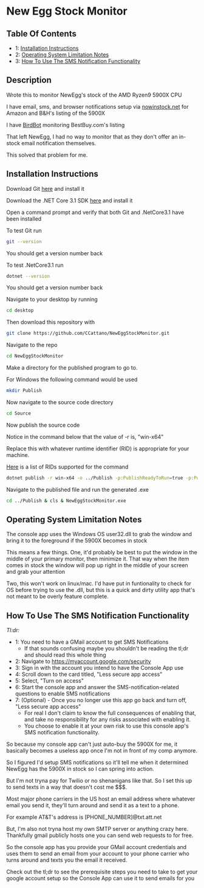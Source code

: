 # New Egg Stock Monitor

## Table Of Contents
- 1: [Installation Instructions](#Installation-Instructions)
- 2: [Operating System Limitation Notes](#Operating-System-Limitation-Notes)
- 3: [How To Use The SMS Notification Functionality](#How-To-Use-The-SMS-Notification-Functionality)

## Description

Wrote this to monitor NewEgg's stock of the AMD Ryzen9 5900X CPU

I have email, sms, and browser notifications setup via [nowinstock.net](https://www.nowinstock.net/) for Amazon and B&H's listing of the 5900X

I have [BirdBot](https://nateskicks13.gitbook.io/bird-bot/) monitoring BestBuy.com's listing

That left NewEgg, I had no way to monitor that as they don't offer an in-stock email notification themselves.

This solved that problem for me.

## Installation Instructions
Download Git [here](https://git-scm.com/downloads) and install it

Download the .NET Core 3.1 SDK [here](https://dotnet.microsoft.com/download/dotnet-core/3.1) and install it

Open a command prompt and verify that both Git and .NetCore3.1 have been installed

To test Git run
~~~bash
git --version
~~~
You should get a version number back

To test .NetCore3.1 run
~~~bash
dotnet --version
~~~
You should get a version number back

Navigate to your desktop by running
~~~bash
cd desktop
~~~
Then download this repository with
~~~bash
git clone https://github.com/CCattano/NewEggStockMonitor.git
~~~
Navigate to the repo 
~~~bash
cd NewEggStockMonitor
~~~
Make a directory for the published program to go to.

For Windows the following command would be used
~~~bash
mkdir Publish
~~~
Now navigate to the source code directory
~~~bash
cd Source
~~~
Now publish the source code

Notice in the command below that the value of -r is, "win-x64" 

Replace this with whatever runtime identifier (RID) is appropriate for your machine.

[Here](https://docs.microsoft.com/en-us/dotnet/core/rid-catalog) is a list of RIDs supported for the command
~~~bash
dotnet publish -r win-x64 -o ../Publish -p:PublishReadyToRun=true -p:PublishSingleFile=true -p:PublishTrimmed=true --self-contained true
~~~
Navigate to the published file and run the generated .exe
~~~bash
cd ../Publish & cls & NewEggStockMonitor.exe
~~~

## Operating System Limitation Notes
The console app uses the Windows OS user32.dll to grab the window and bring it to the foreground if the 5900X becomes in stock

This means a few things. One, it'd probably be best to put the window in the middle of your primary monitor, then minimize it.
That way when the item comes in stock the window will pop up right in the middle of your screen and grab your attention

Two, this won't work on linux/mac. I'd have put in funtionality to check for OS before trying to use the .dll, but this is a quick and dirty utility app that's not meant to be overly feature complete.

## How To Use The SMS Notification Functionality

*Tl:dr:*
  * 1: You need to have a GMail account to get SMS Notifications
    * If that sounds confusing maybe you shouldn't be reading the tl;dr and should read this whole thing
  * 2: Navigate to https://myaccount.google.com/security
  * 3: Sign in with the account you intend to have the Console App use
  * 4: Scroll down to the card titled, "Less secure app access"
  * 5: Select, "Turn on access"
  * 6: Start the console app and answer the SMS-notification-related questions to enable SMS notifications
  * 7: (Optional) - Once you no longer use this app go back and turn off, "Less secure app access"
    * For real I don't claim to know the full consequences of enabling that, and take no responsibility for any risks associated with enabling it.
    * You choose to enable it at your own risk to use this console app's SMS notification functionality.
    
So because my console app can't just auto-buy the 5900X for me, it basically becomes a useless app once I'm not in front of my comp anymore.

So I figured I'd setup SMS notifications so it'll tell me when it determined NewEgg has the 5900X in stock so I can spring into action.

But I'm not tryna pay for Twilio or no shenanigans like that. So I set this up to send texts in a way that doesn't cost me $$$.

Most major phone carriers in the US host an email address where whatever email you send it, they'll turn around and send it as a text to a phone.

For example AT&T's address is [PHONE_NUMBER]@txt.att.net

But, I'm also not tryna host my own SMTP server or anything crazy here. Thankfully gmail publicly hosts one you can send web requests to for free.

So the console app has you provide your GMail account credentials and uses them to send an email from your account to your phone carrier who turns around and texts you the email it received.

Check out the tl;dr to see the prerequisite steps you need to take to get your google account setup so the Console App can use it to send emails for you

